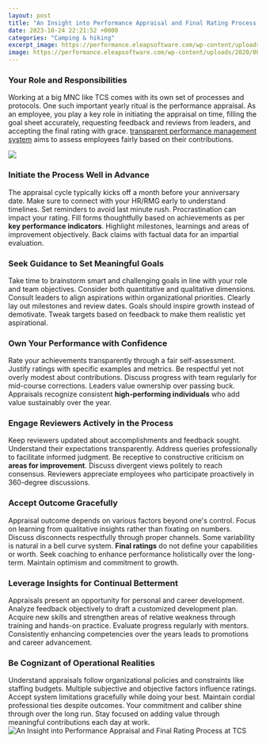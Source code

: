 ```yaml
---
layout: post
title: "An Insight into Performance Appraisal and Final Rating Process at TCS"
date: 2023-10-24 22:21:52 +0000
categories: "Camping & hiking"
excerpt_image: https://performance.eleapsoftware.com/wp-content/uploads/2020/08/performance-appraisal-process-1568x1065.jpg
image: https://performance.eleapsoftware.com/wp-content/uploads/2020/08/performance-appraisal-process-1568x1065.jpg
---
```


### Your Role and Responsibilities 
Working at a big MNC like TCS comes with its own set of processes and protocols. One such important yearly ritual is the performance appraisal. As an employee, you play a key role in initiating the appraisal on time, filling the goal sheet accurately, requesting feedback and reviews from leaders, and accepting the final rating with grace. [transparent performance management system](https://store.fi.io.vn/mommysaurus-mom-mom-2-kids1697-t-shirt) aims to assess employees fairly based on their contributions.

![](https://i.ytimg.com/vi/dj5lriAcohg/maxresdefault.jpg)
### Initiate the Process Well in Advance
The appraisal cycle typically kicks off a month before your anniversary date. Make sure to connect with your HR/RMG early to understand timelines. Set reminders to avoid last minute rush. Procrastination can impact your rating. Fill forms thoughtfully based on achievements as per **key performance indicators**. Highlight milestones, learnings and areas of improvement objectively. Back claims with factual data for an impartial evaluation.
### Seek Guidance to Set Meaningful Goals 
Take time to brainstorm smart and challenging goals in line with your role and team objectives. Consider both quantitative and qualitative dimensions. Consult leaders to align aspirations within organizational priorities. Clearly lay out milestones and review dates. Goals should inspire growth instead of demotivate. Tweak targets based on feedback to make them realistic yet aspirational.
### Own Your Performance with Confidence  
Rate your achievements transparently through a fair self-assessment. Justify ratings with specific examples and metrics. Be respectful yet not overly modest about contributions. Discuss progress with team regularly for mid-course corrections. Leaders value ownership over passing buck. Appraisals recognize consistent **high-performing individuals** who add value sustainably over the year.
### Engage Reviewers Actively in the Process
Keep reviewers updated about accomplishments and feedback sought. Understand their expectations transparently. Address queries professionally to facilitate informed judgment. Be receptive to constructive criticism on **areas for improvement**. Discuss divergent views politely to reach consensus. Reviewers appreciate employees who participate proactively in 360-degree discussions.
### Accept Outcome Gracefully
Appraisal outcome depends on various factors beyond one's control. Focus on learning from qualitative insights rather than fixating on numbers. Discuss disconnects respectfully through proper channels. Some variability is natural in a bell curve system. **Final ratings** do not define your capabilities or worth. Seek coaching to enhance performance holistically over the long-term. Maintain optimism and commitment to growth.
### Leverage Insights for Continual Betterment
Appraisals present an opportunity for personal and career development. Analyze feedback objectively to draft a customized development plan. Acquire new skills and strengthen areas of relative weakness through training and hands-on practice. Evaluate progress regularly with mentors. Consistently enhancing competencies over the years leads to promotions and career advancement.
### Be Cognizant of Operational Realities   
Understand appraisals follow organizational policies and constraints like staffing budgets. Multiple subjective and objective factors influence ratings. Accept system limitations gracefully while doing your best. Maintain cordial professional ties despite outcomes. Your commitment and caliber shine through over the long run. Stay focused on adding value through meaningful contributions each day at work.
![An Insight into Performance Appraisal and Final Rating Process at TCS](https://performance.eleapsoftware.com/wp-content/uploads/2020/08/performance-appraisal-process-1568x1065.jpg)